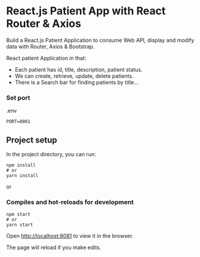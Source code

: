 # React.js Patient App with React Router & Axios

Build a React.js Patient Application to consume Web API, display and modify data with Router, Axios & Bootstrap.

React patient Application in that:
- Each patient has id, title, description, patient status.
- We can create, retrieve, update, delete patients.
- There is a Search bar for finding patients by title...

### Set port
.env
```
PORT=8081
```

## Project setup

In the project directory, you can run:

```
npm install
# or
yarn install
```

or

### Compiles and hot-reloads for development

```
npm start
# or
yarn start
```

Open [http://localhost:8081](http://localhost:8081) to view it in the browser.

The page will reload if you make edits.
